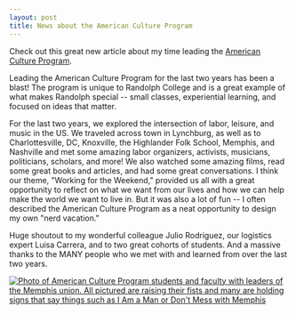```yaml
---
layout: post
title: News about the American Culture Program
---
```


Check out this great new article about my time leading the [American Culture Program](https://www.randolphcollege.edu/news/2024/05/american-culture-program-explores-labor-leisure-and-music-in-the-u-s/).

Leading the American Culture Program for the last two years has been a blast! The program is unique to Randolph College and is a great example of what makes Randolph special -- small classes, experiential learning, and focused on ideas that matter.

For the last two years, we explored the intersection of labor, leisure, and music in the US. We traveled across town in Lynchburg, as well as to Charlottesville, DC, Knoxville, the Highlander Folk School, Memphis, and Nashville and met some amazing labor organizers, activists, musicians, politicians, scholars, and more! We also watched some amazing films, read some great books and articles, and had some great conversations. I think our theme, "Working for the Weekend," provided us all with a great opportunity to reflect on what we want from our lives and how we can help make the world we want to live in. But it was also a lot of fun -- I often described the American Culture Program as a neat opportunity to design my own "nerd vacation."

Huge shoutout to my wonderful colleague Julio Rodriguez, our logistics expert Luisa Carrera, and to two great cohorts of students. And a massive thanks to the MANY people who we met with and learned from over the last two years. 

<a href = "https://www.randolphcollege.edu/news/2024/05/american-culture-program-explores-labor-leisure-and-music-in-the-u-s/">
<img class="headshot" src="/Images/i-am-man.jpg" alt="Photo of American Culture Program students and faculty with leaders of the Memphis union. All pictured are raising their fists and many are holding signs that say things such as I Am a Man or Don't Mess with Memphis"> </a>